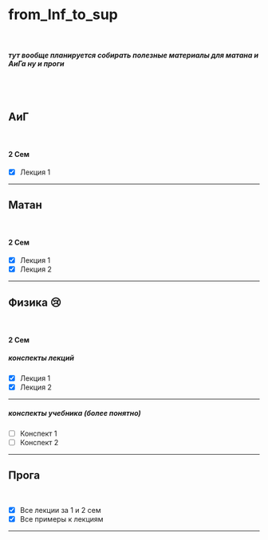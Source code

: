 # from_Inf_to_sup

<br>

##### тут вообще планируется собирать полезные материалы для матана и АиГа ну и проги

<br>
<br>

## АиГ

<br>

#### 2 Сем

- [x] Лекция 1
    <br>
<hr>

## Матан

<br>

#### 2 Сем

- [x] Лекция 1
- [x] Лекция 2
    <br>
<hr>

## Физика 😢

<br>

#### 2 Сем

##### конспекты лекций

- [x] Лекция 1
- [x] Лекция 2
    <br>
<hr>

##### конспекты учебника (более понятно)

- [ ] Конспект 1
- [ ] Конспект 2
    <br>
<hr>

## Прога

<br>

- [x] Все лекции за 1 и 2 сем
- [x] Все примеры к лекциям
    <br>
<hr>
